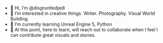 - 👋 Hi, I’m @disgruntledjedi
- 👀 I’m interested in creative things. Writer. Photography. Visual World Building. 
- 🌱 I’m currently learning Unreal Engine 5, Python 
- 🐉 At this point, here to learn, will reach out to collaborate when I feel I can contribute great visuals and stories. 

<!---
disgruntledjedi/disgruntledjedi is a ✨ special ✨ repository because its `README.md` (this file) appears on your GitHub profile.
You can click the Preview link to take a look at your changes.
--->

